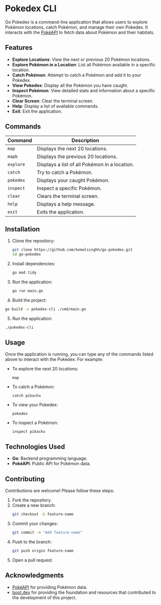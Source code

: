 # Pokedex CLI

Go Pokedex is a command-line application that allows users to explore Pokémon locations, catch Pokémon, and manage their own Pokedex. It interacts with the [PokéAPI](https://pokeapi.co/) to fetch data about Pokémon and their habitats.

## Features

- **Explore Locations**: View the next or previous 20 Pokémon locations.
- **Explore Pokémon in a Location**: List all Pokémon available in a specific location.
- **Catch Pokémon**: Attempt to catch a Pokémon and add it to your Pokedex.
- **View Pokedex**: Display all the Pokémon you have caught.
- **Inspect Pokémon**: View detailed stats and information about a specific Pokémon.
- **Clear Screen**: Clear the terminal screen.
- **Help**: Display a list of available commands.
- **Exit**: Exit the application.

## Commands

| Command       | Description                                   |
|---------------|-----------------------------------------------|
| `map`         | Displays the next 20 locations.              |
| `mapb`        | Displays the previous 20 locations.          |
| `explore`     | Displays a list of all Pokémon in a location. |
| `catch`       | Try to catch a Pokémon.                      |
| `pokedex`     | Displays your caught Pokémon.                |
| `inspect`     | Inspect a specific Pokémon.                  |
| `clear`       | Clears the terminal screen.                  |
| `help`        | Displays a help message.                     |
| `exit`        | Exits the application.                       |

## Installation

1. Clone the repository:
    ```bash
    git clone https://github.com/komalsinghh/go-pokedex.git
    cd go-pokedex
    ```

2. Install dependencies:
    ```bash
    go mod tidy
    ```

3. Run the application:
    ```bash
    go run main.go
    ```
4. Build the project:
```bash
go build -o pokedex-cli ./cmd/main.go
```
5. Run the application:
```bash
./pokedex-cli
```
## Usage

Once the application is running, you can type any of the commands listed above to interact with the Pokedex. For example:

- To explore the next 20 locations:
  ```
  map
  ```

- To catch a Pokémon:
  ```
  catch pikachu
  ```

- To view your Pokedex:
  ```
  pokedex
  ```

- To inspect a Pokémon:
  ```
  inspect pikachu
  ```
## Technologies Used

- **Go**: Backend programming language.
- **PokéAPI**: Public API for Pokémon data.

## Contributing

Contributions are welcome! Please follow these steps:

1. Fork the repository.
2. Create a new branch:
    ```bash
    git checkout -b feature-name
    ```
3. Commit your changes:
    ```bash
    git commit -m "Add feature-name"
    ```
4. Push to the branch:
    ```bash
    git push origin feature-name
    ```
5. Open a pull request.

## Acknowledgments

- [PokéAPI](https://pokeapi.co/) for providing Pokémon data.
- [boot.dev](https://www.boot.dev) for providing the foundation and resources that contributed to the development of this project.
